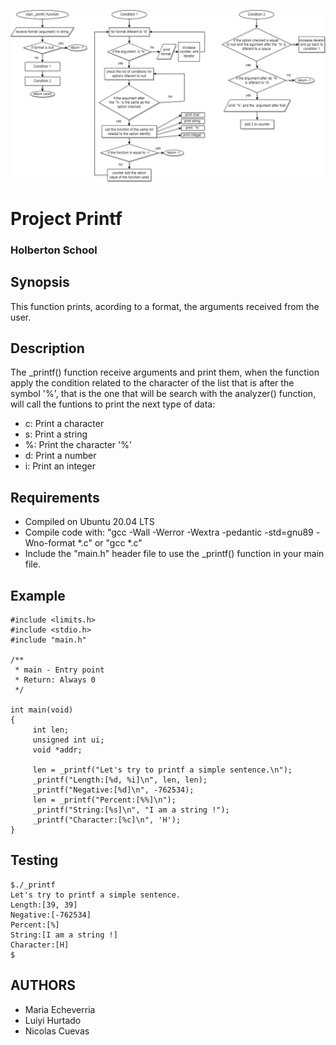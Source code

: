 ![alt text](https://github.com/nicolas1897/holbertonschool-printf/blob/main/_printf%20c18%20Diagram-General.drawio.png)

# Project Printf
### Holberton School 

## Synopsis

This function prints, acording to a format, the arguments received from the user.

## Description

The _printf() function receive arguments and print them, when the function apply the condition related to the character of the list that is after the symbol '%', that is the one that will be search with the analyzer() function, will call the funtions to print the next type of data:

* c: Print a character
* s: Print a string
* %: Print the character '%'
* d: Print a number
* i: Print an integer

## Requirements

* Compiled on Ubuntu 20.04 LTS
* Compile code with: "gcc -Wall -Werror -Wextra -pedantic -std=gnu89 -Wno-format *.c" or "gcc *.c"
* Include the "main.h" header file to use the _printf() function in your main file.

## Example

```
#include <limits.h>
#include <stdio.h>
#include "main.h"

/**
 * main - Entry point
 * Return: Always 0
 */

int main(void)
{
     int len;
     unsigned int ui;
     void *addr;

     len = _printf("Let's try to printf a simple sentence.\n");
     _printf("Length:[%d, %i]\n", len, len);
     _printf("Negative:[%d]\n", -762534);
     len = _printf("Percent:[%%]\n");
     _printf("String:[%s]\n", "I am a string !");
     _printf("Character:[%c]\n", 'H');
}
```

## Testing

```
$./_printf
Let's try to printf a simple sentence.
Length:[39, 39]
Negative:[-762534]
Percent:[%]
String:[I am a string !]
Character:[H]
$
```
## AUTHORS
* Maria Echeverria
* Luiyi Hurtado
* Nicolas Cuevas

